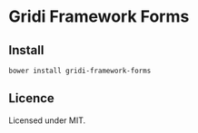 # Gridi Framework Forms

## Install
`bower install gridi-framework-forms`

## Licence

Licensed under MIT.
